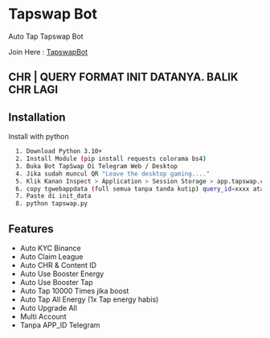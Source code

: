 ﻿
# Tapswap Bot
Auto Tap Tapswap Bot  

Join Here : [TapswapBot](https://t.me/tapswap_mirror_1_bot?start=r_741503016)

## CHR | QUERY FORMAT INIT DATANYA. BALIK CHR LAGI

## Installation

Install with python

```bash
  1. Download Python 3.10+
  2. Install Module (pip install requests colorama bs4)
  3. Buka Bot TapSwap Di Telegram Web / Desktop
  4. Jika sudah muncul QR "Leave the desktop gaming...."
  5. Klik Kanan Inspect > Application > Session Storage > app.tapswap.club
  6. copy tgwebappdata (full semua tanpa tanda kutip) query_id=xxxx atau user_id=xxx
  7. Paste di init_data
  8. python tapswap.py
```


## Features
- Auto KYC Binance
- Auto Claim League
- Auto CHR & Content ID
- Auto Use Booster Energy
- Auto Use Booster Tap
- Auto Tap 10000 Times jika boost
- Auto Tap All Energy (1x Tap energy habis)
- Auto Upgrade All
- Multi Account
- Tanpa APP_ID Telegram


